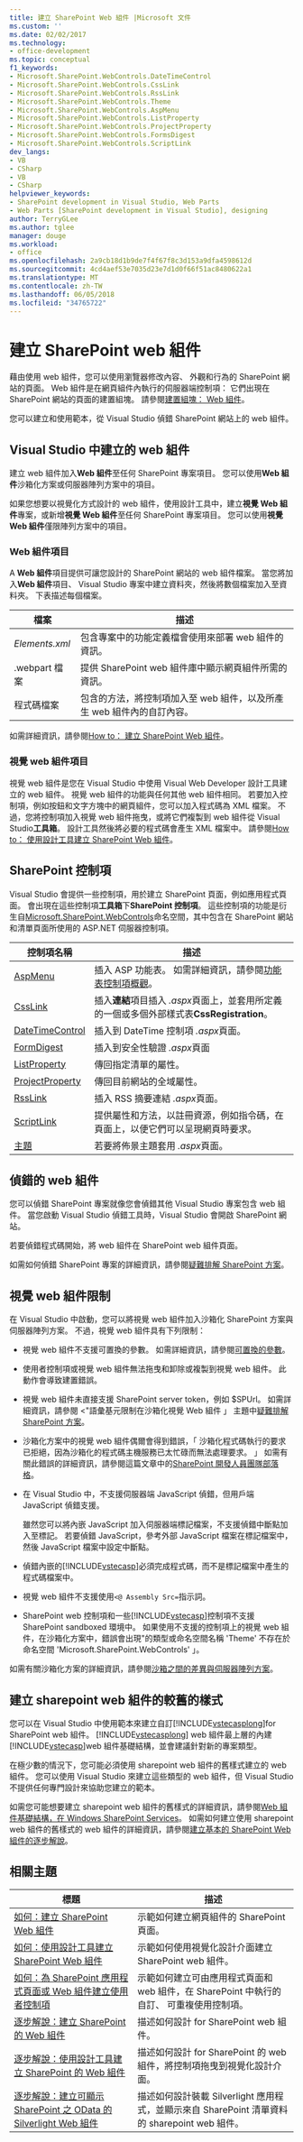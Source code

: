 ```yaml
---
title: 建立 SharePoint Web 組件 |Microsoft 文件
ms.custom: ''
ms.date: 02/02/2017
ms.technology:
- office-development
ms.topic: conceptual
f1_keywords:
- Microsoft.SharePoint.WebControls.DateTimeControl
- Microsoft.SharePoint.WebControls.CssLink
- Microsoft.SharePoint.WebControls.RssLink
- Microsoft.SharePoint.WebControls.Theme
- Microsoft.SharePoint.WebControls.AspMenu
- Microsoft.SharePoint.WebControls.ListProperty
- Microsoft.SharePoint.WebControls.ProjectProperty
- Microsoft.SharePoint.WebControls.FormsDigest
- Microsoft.SharePoint.WebControls.ScriptLink
dev_langs:
- VB
- CSharp
- VB
- CSharp
helpviewer_keywords:
- SharePoint development in Visual Studio, Web Parts
- Web Parts [SharePoint development in Visual Studio], designing
author: TerryGLee
ms.author: tglee
manager: douge
ms.workload:
- office
ms.openlocfilehash: 2a9cb18d1b9de7f4f67f8c3d153a9dfa4598612d
ms.sourcegitcommit: 4cd4aef53e7035d23e7d1d0f66f51ac8480622a1
ms.translationtype: MT
ms.contentlocale: zh-TW
ms.lasthandoff: 06/05/2018
ms.locfileid: "34765722"
---
```

# <a name="create-web-parts-for-sharepoint"></a>建立 SharePoint web 組件
  藉由使用 web 組件，您可以使用瀏覽器修改內容、 外觀和行為的 SharePoint 網站的頁面。 Web 組件是在網頁組件內執行的伺服器端控制項： 它們出現在 SharePoint 網站的頁面的建置組塊。 請參閱[建置組塊： Web 組件](http://go.microsoft.com/fwlink/?LinkID=182097)。  
  
 您可以建立和使用範本，從 Visual Studio 偵錯 SharePoint 網站上的 web 組件。  
  
## <a name="create-a-web-part-in-visual-studio"></a>Visual Studio 中建立的 web 組件
 建立 web 組件加入**Web 組件**至任何 SharePoint 專案項目。 您可以使用**Web 組件**沙箱化方案或伺服器陣列方案中的項目。  
  
 如果您想要以視覺化方式設計的 web 組件，使用設計工具中，建立**視覺 Web 組件**專案，或新增**視覺 Web 組件**至任何 SharePoint 專案項目。 您可以使用**視覺 Web 組件**僅限陣列方案中的項目。  
  
### <a name="web-part-item"></a>Web 組件項目
 A **Web 組件**項目提供可讓您設計的 SharePoint 網站的 web 組件檔案。 當您將加入**Web 組件**項目、 Visual Studio 專案中建立資料夾，然後將數個檔案加入至資料夾。 下表描述每個檔案。  
  
|檔案|描述|  
|----------|-----------------|  
|*Elements.xml*|包含專案中的功能定義檔會使用來部署 web 組件的資訊。|  
|.webpart 檔案|提供 SharePoint web 組件庫中顯示網頁組件所需的資訊。|  
|程式碼檔案|包含的方法，將控制項加入至 web 組件，以及所產生 web 組件內的自訂內容。|  
  
 如需詳細資訊，請參閱[How to： 建立 SharePoint Web 組件](../sharepoint/how-to-create-a-sharepoint-web-part.md)。  
  
### <a name="visual-web-part-item"></a>視覺 web 組件項目
 視覺 web 組件是您在 Visual Studio 中使用 Visual Web Developer 設計工具建立的 web 組件。 視覺 web 組件的功能與任何其他 web 組件相同。 若要加入控制項，例如按鈕和文字方塊中的網頁組件，您可以加入程式碼為 XML 檔案。 不過，您將控制項加入視覺 web 組件拖曳，或將它們複製到 web 組件從 Visual Studio**工具箱**。 設計工具然後將必要的程式碼會產生 XML 檔案中。 請參閱[How to： 使用設計工具建立 SharePoint Web 組件](../sharepoint/how-to-create-a-sharepoint-web-part-by-using-a-designer.md)。  
  
## <a name="sharepoint-controls"></a>SharePoint 控制項
 Visual Studio 會提供一些控制項，用於建立 SharePoint 頁面，例如應用程式頁面。 會出現在這些控制項**工具箱**下**SharePoint 控制項**。 這些控制項的功能是衍生自[Microsoft.SharePoint.WebControls](http://go.microsoft.com/fwlink/?LinkId=235315)命名空間，其中包含在 SharePoint 網站和清單頁面所使用的 ASP.NET 伺服器控制項。  
  
|控制項名稱|描述|  
|------------------|-----------------|  
|[AspMenu](http://go.microsoft.com/fwlink/?LinkId=235307)|插入 ASP 功能表。 如需詳細資訊，請參閱[功能表控制項概觀](http://go.microsoft.com/fwlink/?LinkId=235316)。|  
|[CssLink](http://go.microsoft.com/fwlink/?LinkId=235308)|插入**連結**項目插入 *.aspx*頁面上，並套用所定義的一個或多個外部樣式表**CssRegistration**。|  
|[DateTimeControl](http://go.microsoft.com/fwlink/?LinkId=235306)|插入到 DateTime 控制項 *.aspx*頁面。|  
|[FormDigest](http://go.microsoft.com/fwlink/?LinkId=235309)|插入到安全性驗證 *.aspx*頁面|  
|[ListProperty](http://go.microsoft.com/fwlink/?LinkId=235310)|傳回指定清單的屬性。|  
|[ProjectProperty](http://go.microsoft.com/fwlink/?LinkId=235311)|傳回目前網站的全域屬性。|  
|[RssLink](http://go.microsoft.com/fwlink/?LinkId=235312)|插入 RSS 摘要連結 *.aspx*頁面。|  
|[ScriptLink](http://go.microsoft.com/fwlink/?LinkId=235313)|提供屬性和方法，以註冊資源，例如指令碼，在頁面上，以便它們可以呈現網頁時要求。|  
|[主題](http://go.microsoft.com/fwlink/?LinkId=235314)|若要將佈景主題套用 *.aspx*頁面。|  
  
## <a name="debug-a-web-part"></a>偵錯的 web 組件
 您可以偵錯 SharePoint 專案就像您會偵錯其他 Visual Studio 專案包含 web 組件。 當您啟動 Visual Studio 偵錯工具時，Visual Studio 會開啟 SharePoint 網站。  
  
 若要偵錯程式碼開始，將 web 組件在 SharePoint web 組件頁面。  
  
 如需如何偵錯 SharePoint 專案的詳細資訊，請參閱[疑難排解 SharePoint 方案](../sharepoint/troubleshooting-sharepoint-solutions.md)。  
  
## <a name="visual-web-part-limitations"></a>視覺 web 組件限制
 在 Visual Studio 中啟動，您可以將視覺 web 組件加入沙箱化 SharePoint 方案與伺服器陣列方案。 不過，視覺 web 組件具有下列限制：  
  
-   視覺 web 組件不支援可置換的參數。 如需詳細資訊，請參閱[可置換的參數](../sharepoint/replaceable-parameters.md)。  
  
-   使用者控制項或視覺 web 組件無法拖曳和卸除或複製到視覺 web 組件。 此動作會導致建置錯誤。  
  
-   視覺 web 組件未直接支援 SharePoint server token，例如 $SPUrl。 如需詳細資訊，請參閱 <"語彙基元限制在沙箱化視覺 Web 組件 」 主題中[疑難排解 SharePoint 方案](../sharepoint/troubleshooting-sharepoint-solutions.md)。  
  
-   沙箱化方案中的視覺 web 組件偶爾會得到錯誤，「 沙箱化程式碼執行的要求已拒絕，因為沙箱化的程式碼主機服務已太忙碌而無法處理要求。 」 如需有關此錯誤的詳細資訊，請參閱這篇文章中的[SharePoint 開發人員團隊部落格](http://go.microsoft.com/fwlink/?LinkId=225932)。  
  
-   在 Visual Studio 中，不支援伺服器端 JavaScript 偵錯，但用戶端 JavaScript 偵錯支援。  
  
     雖然您可以將內嵌 JavaScript 加入伺服器端標記檔案，不支援偵錯中斷點加入至標記。 若要偵錯 JavaScript，參考外部 JavaScript 檔案在標記檔案中，然後 JavaScript 檔案中設定中斷點。  
  
-   偵錯內嵌的[!INCLUDE[vstecasp](../sharepoint/includes/vstecasp-md.md)]必須完成程式碼，而不是標記檔案中產生的程式碼檔案中。  
  
-   視覺 web 組件不支援使用`<@ Assembly Src=`指示詞。  
  
-   SharePoint web 控制項和一些[!INCLUDE[vstecasp](../sharepoint/includes/vstecasp-md.md)]控制項不支援 SharePoint sandboxed 環境中。 如果使用不支援的控制項上的視覺 web 組件，在沙箱化方案中，錯誤會出現"的類型或命名空間名稱 'Theme' 不存在於命名空間 'Microsoft.SharePoint.WebControls' 」。  
  
 如需有關沙箱化方案的詳細資訊，請參閱[沙箱之間的差異與伺服器陣列方案](../sharepoint/differences-between-sandboxed-and-farm-solutions.md)。  
  
## <a name="create-older-style-sharepoint-based-web-parts"></a>建立 sharepoint web 組件的較舊的樣式
 您可以在 Visual Studio 中使用範本來建立自訂[!INCLUDE[vstecasplong](../sharepoint/includes/vstecasplong-md.md)]for SharePoint web 組件。 [!INCLUDE[vstecasplong](../sharepoint/includes/vstecasplong-md.md)] web 組件最上層的內建[!INCLUDE[vstecasp](../sharepoint/includes/vstecasp-md.md)]web 組件基礎結構，並會建議針對新的專案類型。  
  
 在極少數的情況下，您可能必須使用 sharepoint web 組件的舊樣式建立的 web 組件。 您可以使用 Visual Studio 來建立這些類型的 web 組件，但 Visual Studio 不提供任何專門設計來協助您建立的範本。  
  
 如需您可能想要建立 sharepoint web 組件的舊樣式的詳細資訊，請參閱[Web 組件基礎結構，在 Windows SharePoint Services](http://go.microsoft.com/fwlink/?LinkId=169290)。 如需如何建立使用 sharepoint web 組件的舊樣式的 web 組件的詳細資訊，請參閱[建立基本的 SharePoint Web 組件的逐步解說](http://go.microsoft.com/fwlink/?LinkId=169288)。  
  
## <a name="related-topics"></a>相關主題
  
|標題|描述|  
|-----------|-----------------|  
|[如何：建立 SharePoint Web 組件](../sharepoint/how-to-create-a-sharepoint-web-part.md)|示範如何建立網頁組件的 SharePoint 頁面。|  
|[如何：使用設計工具建立 SharePoint Web 組件](../sharepoint/how-to-create-a-sharepoint-web-part-by-using-a-designer.md)|示範如何使用視覺化設計介面建立 SharePoint web 組件。|  
|[如何：為 SharePoint 應用程式頁面或 Web 組件建立使用者控制項](../sharepoint/how-to-create-a-user-control-for-a-sharepoint-application-page-or-web-part.md)|示範如何建立可由應用程式頁面和 web 組件，在 SharePoint 中執行的自訂、 可重複使用控制項。|  
|[逐步解說：建立 SharePoint 的 Web 組件](../sharepoint/walkthrough-creating-a-web-part-for-sharepoint.md)|描述如何設計 for SharePoint web 組件。|  
|[逐步解說：使用設計工具建立 SharePoint 的 Web 組件](../sharepoint/walkthrough-creating-a-web-part-for-sharepoint-by-using-a-designer.md)|描述如何設計 for SharePoint 的 web 組件，將控制項拖曳到視覺化設計介面。|  
|[逐步解說：建立可顯示 SharePoint 之 OData 的 Silverlight Web 組件](../sharepoint/walkthrough-creating-a-silverlight-web-part-that-displays-odata-for-sharepoint.md)|描述如何設計裝載 Silverlight 應用程式，並顯示來自 SharePoint 清單資料的 sharepoint web 組件。|  
  
